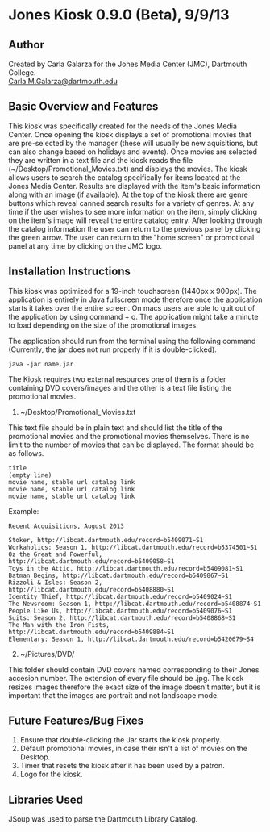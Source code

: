 Jones Kiosk 0.9.0 (Beta), 9/9/13
===========

Author
------

Created by Carla Galarza for the Jones Media Center (JMC), Dartmouth College.<br>
Carla.M.Galarza@dartmouth.edu


Basic Overview and Features
---------------------------

This kiosk was specifically created for the needs of the Jones Media Center. Once opening the kiosk displays a set of promotional movies that are pre-selected by the manager (these will usually be new aquisitions, but can also change based on holidays and events). Once movies are selected they are written in a text file and the kiosk reads the file (~/Desktop/Promotional_Movies.txt) and displays the movies. The kiosk allows users to search the catalog specifically for items located at the Jones Media Center. Results are displayed with the item's basic information along with an image (if available). At the top of the kiosk there are genre buttons which reveal canned search results for a variety of genres. At any time if the user wishes to see more information on the item, simply clicking on the item's image will reveal the entire catalog entry. After looking through the catalog information the user can return to the previous panel by clicking the green arrow. The user can return to the "home screen" or promotional panel at any time by clicking on the JMC logo.


Installation Instructions
-------------------------

This kiosk was optimized for a 19-inch touchscreen (1440px x 900px). The application is entirely in Java fullscreen mode therefore once the application starts it takes over the entire screen. On macs users are able to quit out of the application by using command + q. The application might take a minute to load depending on the size of the promotional images.

The application should run from the terminal using the following command (Currently, the jar does not run properly if it is double-clicked).

```
java -jar name.jar
```

The Kiosk requires two external resources one of them is a folder containing DVD covers/images and the other is a text file listing the promotional movies.

1. ~/Desktop/Promotional_Movies.txt

  This text file should be in plain text and should list the title of the promotional movies and the promotional   movies themselves. There is no limit to the number of movies that can be displayed. The format should be as follows. 
  
  ```
  title
  (empty line)
  movie name, stable url catalog link
  movie name, stable url catalog link
  movie name, stable url catalog link
  ```
  Example:
  ```
  Recent Acquisitions, August 2013

  Stoker, http://libcat.dartmouth.edu/record=b5409071~S1
  Workaholics: Season 1, http://libcat.dartmouth.edu/record=b5374501~S1
  Oz the Great and Powerful, http://libcat.dartmouth.edu/record=b5409058~S1
  Toys in the Attic, http://libcat.dartmouth.edu/record=b5409081~S1
  Batman Begins, http://libcat.dartmouth.edu/record=b5409867~S1
  Rizzoli & Isles: Season 2, http://libcat.dartmouth.edu/record=b5408880~S1
  Identity Thief, http://libcat.dartmouth.edu/record=b5409024~S1
  The Newsroom: Season 1, http://libcat.dartmouth.edu/record=b5408874~S1
  People Like Us, http://libcat.dartmouth.edu/record=b5409076~S1
  Suits: Season 2, http://libcat.dartmouth.edu/record=b5408868~S1
  The Man with the Iron Fists, http://libcat.dartmouth.edu/record=b5409884~S1
  Elementary: Season 1, http://libcat.dartmouth.edu/record=b5420679~S4
  ```

2. ~/Pictures/DVD/

  This folder should contain DVD covers named corresponding to their Jones accesion number. The extension of every file should be .jpg. The kiosk resizes images therefore the exact size of the image doesn't matter, but it is important that the images are portrait and not landscape mode.

Future Features/Bug Fixes
-------------------------

1. Ensure that double-clicking the Jar starts the kiosk properly. 
2. Default promotional movies, in case their isn't a list of movies on the Desktop.
3. Timer that resets the kiosk after it has been used by a patron.
4. Logo for the kiosk. 

Libraries Used
--------------

JSoup was used to parse the Dartmouth Library Catalog.

